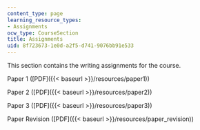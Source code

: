```yaml
---
content_type: page
learning_resource_types:
- Assignments
ocw_type: CourseSection
title: Assignments
uid: 8f723673-1e0d-a2f5-d741-9076bb91e533
---
```


This section contains the writing assignments for the course.

Paper 1 ([PDF]({{< baseurl >}}/resources/paper1))

Paper 2 ([PDF]({{< baseurl >}}/resources/paper2))

Paper 3 ([PDF]({{< baseurl >}}/resources/paper3))

Paper Revision ([PDF]({{< baseurl >}}/resources/paper_revision))